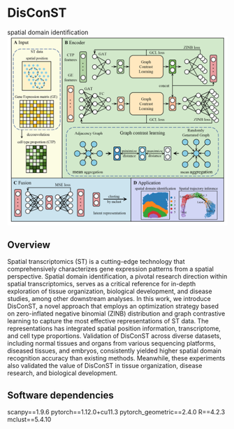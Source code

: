 # DisConST
spatial domain identification
![image](https://github.com/Zhenpm/DisConST/blob/main/DisConST-01.png)

## Overview

Spatial transcriptomics (ST) is a cutting-edge technology that comprehensively characterizes gene expression patterns from a spatial perspective. Spatial domain identification, a pivotal research direction within spatial transcriptomics, serves as a critical reference for in-depth exploration of tissue organization, biological development, and disease studies, among other downstream analyses. In this work, we introduce DisConST, a novel approach that employs an optimization strategy based on zero-inflated negative binomial (ZINB) distribution and graph contrastive learning to capture the most effective representations of ST data. The representations has integrated spatial position information, transcriptome, and cell type proportions. Validation of DisConST across diverse datasets, including normal tissues and organs from various sequencing platforms, diseased tissues, and embryos, consistently yielded higher spatial domain recognition accuracy than existing methods. Meanwhile, these experiments also validated the value of DisConST in tissue organization, disease research, and biological development.

## Software dependencies

scanpy==1.9.6
pytorch==1.12.0+cu11.3
pytorch_geometric==2.4.0
R==4.2.3
mclust==5.4.10
